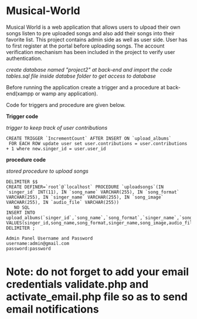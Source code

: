 # Musical-World
Musical World is a web application that allows users to ulpoad their own songs listen to pre uploaded songs and also add their songs into their favorite list.
This project contains admin side as well as user side.
User has to first register at the portal before uploading songs.
The account verification mechanism has been included in the project to verify user authentication.

*create database named "project2" at back-end and import the code tables.sql file inside databse folder to get access to database*

Before running the application create a trigger and a procedure at back-end(xampp or wamp any application).

Code for triggers and procedure are given below.

****Trigger code****

*trigger to keep track of user contributions*
```mysql
CREATE TRIGGER `IncrementCount` AFTER INSERT ON `upload_albums`
 FOR EACH ROW update user set user.contributions = user.contributions + 1 where new.singer_id = user.user_id
 ```
 ****procedure code****
 
 *stored procedure to upload songs*
 ```mysql
 DELIMITER $$
CREATE DEFINER=`root`@`localhost` PROCEDURE `uploadsongs`(IN `singer_id` INT(11), IN `song_name` VARCHAR(255), IN `song_format` VARCHAR(255), IN `singer_name` VARCHAR(255), IN `song_image` VARCHAR(255), IN `audio_file` VARCHAR(255))
    NO SQL
INSERT INTO upload_albums(`singer_id`,`song_name`,`song_format`,`singer_name`,`song_image`,`audio_file`) VALUES(singer_id,song_name,song_format,singer_name,song_image,audio_file)$$
DELIMITER ;
```
```
Admin Panel Username and Password
username:admin@gmail.com
password:password
```
#  Note: do not forget to add your email credentials validate.php and activate_email.php file so as to send email notifications




